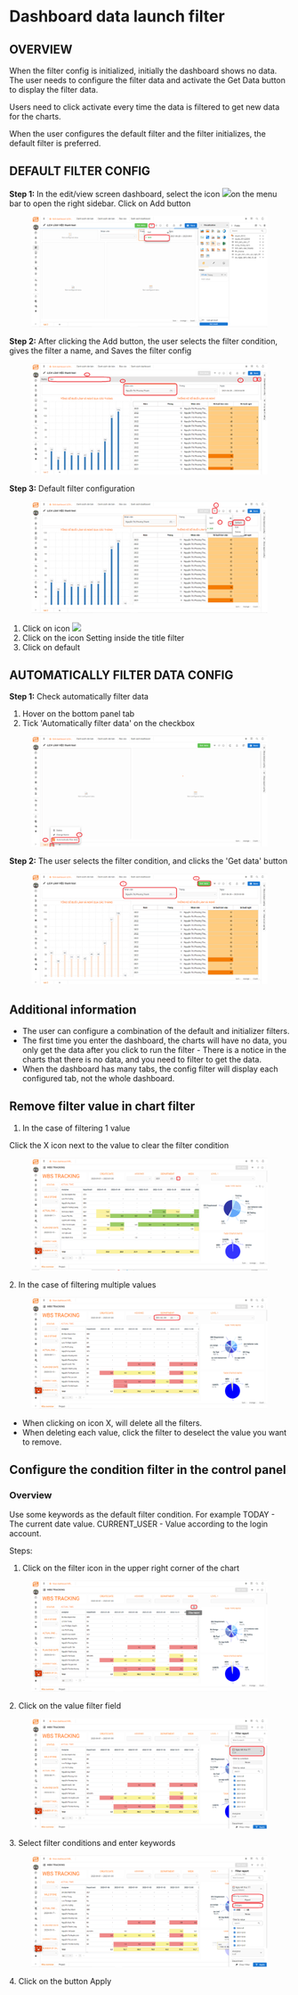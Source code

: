 # Dashboard data launch filter

## OVERVIEW

When the filter config is initialized, initially the dashboard shows no data. The user needs to configure the filter data and activate the Get Data button to display the filter data.

Users need to click activate every time the data is filtered to get new data for the charts.

When the user configures the default filter and the filter initializes, the default filter is preferred.

## DEFAULT FILTER **CONFIG**

**Step 1:** In the edit/view screen dashboard, select the icon ![](https://lh6.googleusercontent.com/Ouwt8DTpRSm7olBp-YTkl52MCM3WP\_RxNszsQvylzI6WJxyd1R8kKtSE6o-AVJfjHbxQZh2tQZS-Xn9gLY5SEpJoDpsnMIquA0-Z7-1TChAngNDHilWgP-6-5SOVbNbBJSYjlRDyIG8ba9evMc0euS9zJU0vxqh7YFFC0qQEoJDXOpfcq5DjY6jabw)on the menu bar to open the right sidebar. Click on Add button

<figure><img src="../.gitbook/assets/1 (1) (1).png" alt=""><figcaption></figcaption></figure>

**Step 2:** After clicking the Add button, the user selects the filter condition, gives the filter a name, and Saves the filter config

<figure><img src="../.gitbook/assets/2 (1) (1).png" alt=""><figcaption></figcaption></figure>

**Step 3:** Default filter configuration

<figure><img src="../.gitbook/assets/3.png" alt=""><figcaption></figcaption></figure>

1. Click on icon ![](https://lh6.googleusercontent.com/Ouwt8DTpRSm7olBp-YTkl52MCM3WP\_RxNszsQvylzI6WJxyd1R8kKtSE6o-AVJfjHbxQZh2tQZS-Xn9gLY5SEpJoDpsnMIquA0-Z7-1TChAngNDHilWgP-6-5SOVbNbBJSYjlRDyIG8ba9evMc0euS9zJU0vxqh7YFFC0qQEoJDXOpfcq5DjY6jabw)
2. Click on the icon Setting inside the title filter
3. Click on default

## AUTOMATICALLY FILTER DATA **CONFIG**

**Step 1:** Check automatically filter data

1. Hover on the bottom panel tab
2. Tick 'Automatically filter data' on the checkbox

<figure><img src="../.gitbook/assets/4 (1) (2).png" alt=""><figcaption></figcaption></figure>

**Step 2:** The user selects the filter condition, and clicks the 'Get data' button

<figure><img src="../.gitbook/assets/5 (2).png" alt=""><figcaption></figcaption></figure>

## Additional information

* The user can configure a combination of the default and initializer filters.
* The first time you enter the dashboard, the charts will have no data, you only get the data after you click to run the filter - There is a notice in the charts that there is no data, and you need to filter to get the data.
* When the dashboard has many tabs, the config filter will display each configured tab, not the whole dashboard.

## Remove filter value in chart filter

1. In the case of filtering 1 value

&#x20;Click the X icon next to the value to clear the filter condition

<figure><img src="../.gitbook/assets/Untitled (1).png" alt=""><figcaption></figcaption></figure>

2\. In the case of filtering multiple values

<figure><img src="../.gitbook/assets/Untitled.png" alt=""><figcaption></figcaption></figure>

* When clicking on icon X, will delete all the filters.
* When deleting each value, click the filter to deselect the value you want to remove.

## Configure the condition filter in the control panel

### Overview

Use some keywords as the default filter condition. For example TODAY - The current date value. CURRENT\_USER - Value according to the login account.

Steps:

1. Click on the filter icon in the upper right corner of the chart

<figure><img src="../.gitbook/assets/1.png" alt=""><figcaption></figcaption></figure>

2\. Click on the value filter field

<figure><img src="../.gitbook/assets/2 (2).png" alt=""><figcaption></figcaption></figure>

3\. Select filter conditions and enter keywords

<figure><img src="../.gitbook/assets/3 (3).png" alt=""><figcaption></figcaption></figure>

4\. Click on the button Apply

